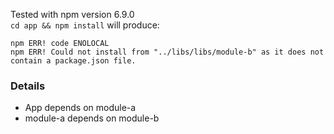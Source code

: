 Tested with npm version 6.9.0    
`cd app && npm install`
will produce:
```
npm ERR! code ENOLOCAL   
npm ERR! Could not install from "../libs/libs/module-b" as it does not contain a package.json file.   
```

### Details
- App depends on module-a
- module-a depends on module-b
